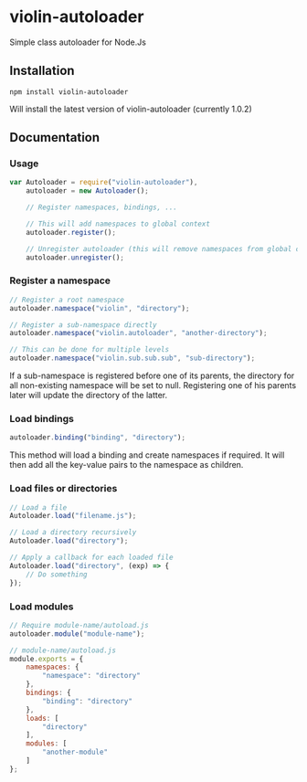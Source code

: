 # violin-autoloader

Simple class autoloader for Node.Js

## Installation

`npm install violin-autoloader`

Will install the latest version of violin-autoloader (currently 1.0.2)

## Documentation

### Usage
```js
var Autoloader = require("violin-autoloader"),
    autoloader = new Autoloader();

    // Register namespaces, bindings, ...

    // This will add namespaces to global context
    autoloader.register();

    // Unregister autoloader (this will remove namespaces from global context)
    autoloader.unregister();
```

### Register a namespace
```js
// Register a root namespace
autoloader.namespace("violin", "directory");

// Register a sub-namespace directly
autoloader.namespace("violin.autoloader", "another-directory");

// This can be done for multiple levels
autoloader.namespace("violin.sub.sub.sub", "sub-directory");
```

If a sub-namespace is registered before one of its parents, the directory for all non-existing namespace will be set to null. Registering one of his parents later will update the directory of the latter.


### Load bindings

```js
autoloader.binding("binding", "directory");
```

This method will load a binding and create namespaces if required. It will then add all the key-value pairs to the namespace as children.


### Load files or directories

```js
// Load a file
Autoloader.load("filename.js");

// Load a directory recursively
Autoloader.load("directory");

// Apply a callback for each loaded file
Autoloader.load("directory", (exp) => {
    // Do something
});
```

### Load modules
```js
// Require module-name/autoload.js
autoloader.module("module-name");
```

```js
// module-name/autoload.js
module.exports = {
    namespaces: {
        "namespace": "directory"
    },
    bindings: {
        "binding": "directory"
    },
    loads: [
        "directory"
    ],
    modules: [
        "another-module"
    ]
};

```
